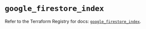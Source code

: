 # `google_firestore_index`

Refer to the Terraform Registry for docs: [`google_firestore_index`](https://registry.terraform.io/providers/hashicorp/google-beta/6.34.0/docs/resources/google_firestore_index).

